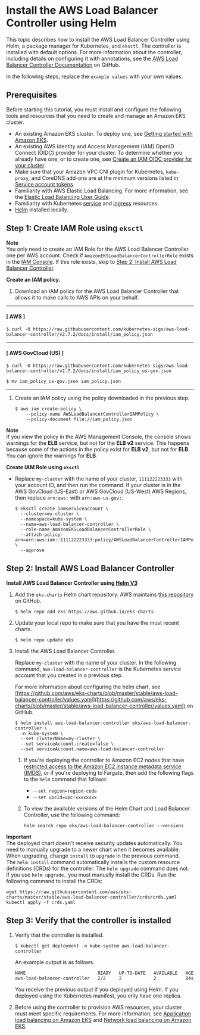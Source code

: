 # Install the AWS Load Balancer Controller using Helm<a name="lbc-helm"></a>

This topic describes how to install the AWS Load Balancer Controller using Helm, a package manager for Kubernetes, and `eksctl`\. The controller is installed with default options\. For more information about the controller, including details on configuring it with annotations, see the [AWS Load Balancer Controller Documentation](https://kubernetes-sigs.github.io/aws-load-balancer-controller/) on GitHub\. 

In the following steps, replace the `example values` with your own values\.

## Prerequisites<a name="lbc-prereqs"></a>

Before starting this tutorial, you must install and configure the following tools and resources that you need to create and manage an Amazon EKS cluster\. <a name="lbc-prereqs.itemizedlist"></a>
+ An existing Amazon EKS cluster\. To deploy one, see [Getting started with Amazon EKS](getting-started.md)\.
+ An existing AWS Identity and Access Management \(IAM\) OpenID Connect \(OIDC\) provider for your cluster\. To determine whether you already have one, or to create one, see [Create an IAM OIDC provider for your cluster](enable-iam-roles-for-service-accounts.md)\.
+ Make sure that your Amazon VPC CNI plugin for Kubernetes, `kube-proxy`, and CoreDNS add\-ons are at the minimum versions listed in [Service account tokens](service-accounts.md#boundserviceaccounttoken-validated-add-on-versions)\.
+ Familiarity with AWS Elastic Load Balancing\. For more information, see the [Elastic Load Balancing User Guide](https://docs.aws.amazon.com/elasticloadbalancing/latest/userguide/)\.
+ Familiarity with Kubernetes [service](https://kubernetes.io/docs/concepts/services-networking/service/) and [ingress](https://kubernetes.io/docs/concepts/services-networking/ingress/) resources\.
+  [Helm](https://helm.sh/docs/helm/helm_install/) installed locally\. 

## Step 1: Create IAM Role using `eksctl`<a name="lbc-helm-iam"></a>

**Note**  
You only need to create an IAM Role for the AWS Load Balancer Controller one per AWS account\. Check if `AmazonEKSLoadBalancerControllerRole` exists in the [IAM Console](https://console.aws.amazon.com/iam)\. If this role exists, skip to [Step 2: Install AWS Load Balancer Controller](#lbc-helm-install)\.<a name="lbc-iam.step1"></a>

**Create an IAM policy\.**

1. Download an IAM policy for the AWS Load Balancer Controller that allows it to make calls to AWS APIs on your behalf\. 

------
#### [ AWS ]

   ```
   $ curl -O https://raw.githubusercontent.com/kubernetes-sigs/aws-load-balancer-controller/v2.7.2/docs/install/iam_policy.json
   ```

------
#### [ AWS GovCloud \(US\) ]

   ```
   $ curl -O https://raw.githubusercontent.com/kubernetes-sigs/aws-load-balancer-controller/v2.7.2/docs/install/iam_policy_us-gov.json
   ```

   ```
   $ mv iam_policy_us-gov.json iam_policy.json
   ```

------

1. Create an IAM policy using the policy downloaded in the previous step\. 

   ```
   $ aws iam create-policy \
       --policy-name AWSLoadBalancerControllerIAMPolicy \
       --policy-document file://iam_policy.json
   ```
**Note**  
If you view the policy in the AWS Management Console, the console shows warnings for the **ELB** service, but not for the **ELB v2** service\. This happens because some of the actions in the policy exist for **ELB v2**, but not for **ELB**\. You can ignore the warnings for **ELB**\.<a name="lbc-iam.eksctl"></a>

**Create IAM Role using `eksctl`**
+ Replace `my-cluster` with the name of your cluster, `111122223333` with your account ID, and then run the command\. If your cluster is in the AWS GovCloud \(US\-East\) or AWS GovCloud \(US\-West\) AWS Regions, then replace `arn:aws:` with `arn:aws-us-gov:`\.

  ```
  $ eksctl create iamserviceaccount \
    --cluster=my-cluster \
    --namespace=kube-system \
    --name=aws-load-balancer-controller \
    --role-name AmazonEKSLoadBalancerControllerRole \
    --attach-policy-arn=arn:aws:iam::111122223333:policy/AWSLoadBalancerControllerIAMPolicy \
    --approve
  ```

## Step 2: Install AWS Load Balancer Controller<a name="lbc-helm-install"></a>

**Install AWS Load Balancer Controller using [Helm V3](https://helm.sh/)**

1. Add the `eks-charts` Helm chart repository\. AWS maintains [this repository](https://github.com/aws/eks-charts) on GitHub\.

   ```
   $ helm repo add eks https://aws.github.io/eks-charts
   ```

1. Update your local repo to make sure that you have the most recent charts\.

   ```
   $ helm repo update eks
   ```

1. Install the AWS Load Balancer Controller\. 

   Replace `my-cluster` with the name of your cluster\. In the following command, `aws-load-balancer-controller` is the Kubernetes service account that you created in a previous step\.

   For more information about configuring the helm chart, see [https://github.com/aws/eks-charts/blob/master/stable/aws-load-balancer-controller/values.yaml](https://github.com/aws/eks-charts/blob/master/stable/aws-load-balancer-controller/values.yaml) on GitHub\.

   ```
   $ helm install aws-load-balancer-controller eks/aws-load-balancer-controller \
     -n kube-system \
     --set clusterName=my-cluster \
     --set serviceAccount.create=false \
     --set serviceAccount.name=aws-load-balancer-controller
   ```

   1. If you're deploying the controller to Amazon EC2 nodes that have [restricted access to the Amazon EC2 instance metadata service \(IMDS\)](https://aws.github.io/aws-eks-best-practices/security/docs/iam/#restrict-access-to-the-instance-profile-assigned-to-the-worker-node), or if you're deploying to Fargate, then add the following flags to the `helm` command that follows:
      + `--set region=region-code`
      + `--set vpcId=vpc-xxxxxxxx`

   1. To view the available versions of the Helm Chart and Load Balancer Controller, use the following command:

      ```
      helm search repo eks/aws-load-balancer-controller --versions
      ```
**Important**  
The deployed chart doesn't receive security updates automatically\. You need to manually upgrade to a newer chart when it becomes available\. When upgrading, change `install` to `upgrade` in the previous command\.  
The `helm install` command automatically installs the custom resource definitions \(CRDs\) for the controller\. The `helm upgrade` command does not\. If you use `helm upgrade,` you must manually install the CRDs\. Run the following command to install the CRDs:  

   ```
   wget https://raw.githubusercontent.com/aws/eks-charts/master/stable/aws-load-balancer-controller/crds/crds.yaml 
   kubectl apply -f crds.yaml
   ```

## Step 3: Verify that the controller is installed<a name="lbc-helm-verify"></a><a name="lbc-verify-procedure"></a>

1. Verify that the controller is installed\.

   ```
   $ kubectl get deployment -n kube-system aws-load-balancer-controller
   ```

   An example output is as follows\.

   ```
   NAME                           READY   UP-TO-DATE   AVAILABLE   AGE
   aws-load-balancer-controller   2/2     2            2           84s
   ```

   You receive the previous output if you deployed using Helm\. If you deployed using the Kubernetes manifest, you only have one replica\.

1. Before using the controller to provision AWS resources, your cluster must meet specific requirements\. For more information, see [Application load balancing on Amazon EKS](alb-ingress.md) and [Network load balancing on Amazon EKS](network-load-balancing.md)\.